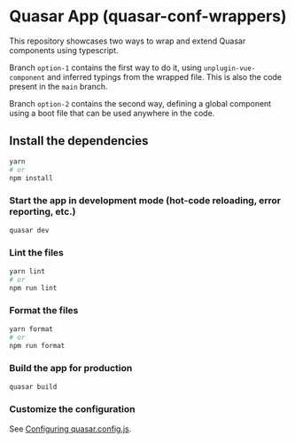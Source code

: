# Quasar App (quasar-conf-wrappers)

This repository showcases two ways to wrap and extend Quasar components using typescript.

Branch `option-1` contains the first way to do it, using `unplugin-vue-component` and inferred typings from the wrapped file. This is also the code present in the `main` branch.

Branch `option-2` contains the second way, defining a global component using a boot file that can be used anywhere in the code.

## Install the dependencies

```bash
yarn
# or
npm install
```

### Start the app in development mode (hot-code reloading, error reporting, etc.)

```bash
quasar dev
```

### Lint the files

```bash
yarn lint
# or
npm run lint
```

### Format the files

```bash
yarn format
# or
npm run format
```

### Build the app for production

```bash
quasar build
```

### Customize the configuration

See [Configuring quasar.config.js](https://v2.quasar.dev/quasar-cli-vite/quasar-config-js).
